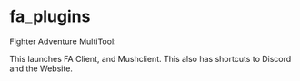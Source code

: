 # fa_plugins
Fighter Adventure MultiTool:

This launches FA Client, and Mushclient. This also has shortcuts to Discord and the Website.
